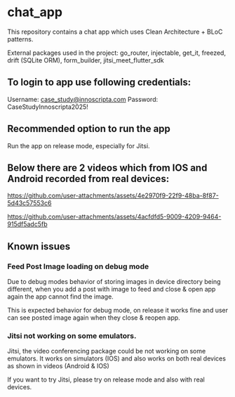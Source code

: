# chat_app

This repository contains a chat app which uses Clean Architecture + BLoC patterns.

External packages used in the project: go_router, injectable, get_it, freezed, drift (SQLite ORM), form_builder, jitsi_meet_flutter_sdk


## To login to app use following credentials:

Username: case_study@innoscripta.com
Password: CaseStudyInnoscripta2025!


## Recommended option to run the app

Run the app on release mode, especially for Jitsi.

## Below there are 2 videos which from IOS and Android recorded from real devices:

https://github.com/user-attachments/assets/4e2970f9-22f9-48ba-8f87-5d43c57553c6




https://github.com/user-attachments/assets/4acfdfd5-9009-4209-9464-915df5adc5fb

## Known issues

### Feed Post Image loading on debug mode

Due to debug modes behavior of storing images in device directory being different, when you add a post with image to feed and close & open app again the app cannot find the image.

This is expected behavior for debug mode, on release it works fine and user can see posted image again when they close & reopen app.

### Jitsi not working on some emulators.

Jitsi, the video conferencing package could be not working on some emulators. It works on simulators (IOS) and also works on both real devices as shown in videos (Android & IOS)

If you want to try Jitsi, please try on release mode and also with real devices.
